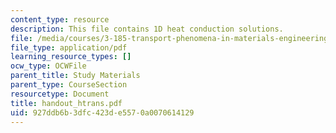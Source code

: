 ```yaml
---
content_type: resource
description: This file contains 1D heat conduction solutions.
file: /media/courses/3-185-transport-phenomena-in-materials-engineering-fall-2003/927ddb6b3dfc423de5570a0070614129_handout_htrans.pdf
file_type: application/pdf
learning_resource_types: []
ocw_type: OCWFile
parent_title: Study Materials
parent_type: CourseSection
resourcetype: Document
title: handout_htrans.pdf
uid: 927ddb6b-3dfc-423d-e557-0a0070614129
---
```

